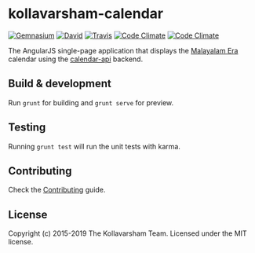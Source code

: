 # kollavarsham-calendar

[![Gemnasium](https://img.shields.io/gemnasium/kollavarsham/calendar.svg)](https://gemnasium.com/kollavarsham/calendar) [![David](https://img.shields.io/david/dev/kollavarsham/calendar.svg)](https://david-dm.org/kollavarsham/calendar#info=devDependencies) [![Travis](https://img.shields.io/travis/kollavarsham/calendar.svg)](https://travis-ci.org/kollavarsham/calendar) [![Code Climate](https://img.shields.io/codeclimate/github/kollavarsham/calendar.svg)](https://codeclimate.com/github/kollavarsham/calendar/code) [![Code Climate](https://img.shields.io/codeclimate/coverage/github/kollavarsham/calendar.svg)](https://codeclimate.com/github/kollavarsham/calendar/coverage)

The AngularJS single-page application that displays the [Malayalam Era](https://en.wikipedia.org/wiki/Kollam_era) calendar using the [calendar-api](https://github.com/kollavarsham/calendar-api) backend.

## Build & development

Run `grunt` for building and `grunt serve` for preview.

## Testing

Running `grunt test` will run the unit tests with karma.

## Contributing
Check the [Contributing](CONTRIBUTING.md) guide.

## License
Copyright (c) 2015-2019 The Kollavarsham Team. Licensed under the MIT license.
